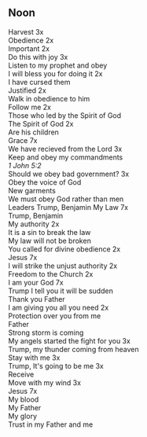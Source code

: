 ## Noon

Harvest 3x  
Obedience 2x  
Important 2x  
Do this with joy 3x  
Listen to my prophet and obey  
I will bless you for doing it 2x  
I have cursed them  
Justified 2x  
Walk in obedience to him  
Follow me 2x  
Those who led by the Spirit of God  
The Spirit of God 2x  
Are his children  
Grace 7x  
We have recieved from the Lord 3x  
Keep and obey my commandments  
_1 John 5:2_  
Should we obey bad government? 3x  
Obey the voice of God  
New garments  
We must obey God rather than men  
Leaders Trump, Benjamin
My Law 7x  
Trump, Benjamin  
My authority 2x  
It is a sin to break the law  
My law will not be broken  
You called for divine obedience 2x  
Jesus 7x  
I will strike the unjust authority 2x  
Freedom to the Church 2x  
I am your God 7x  
Trump I tell you it will be sudden  
Thank you Father  
I am giving you all you need 2x  
Protection over you from me  
Father  
Strong storm is coming  
My angels started the fight for you 3x  
Trump, my thunder coming from heaven  
Stay with me 3x  
Trump, 
It's going to be me 3x  
Receive  
Move with my wind 3x  
Jesus 7x  
My blood  
My Father  
My glory  
Trust in my Father and me  
